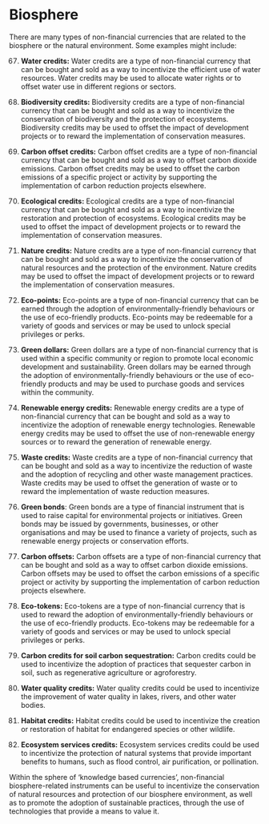 # Biosphere

There are many types of non-financial currencies that are related to the biosphere or the natural environment. Some examples might include:

67. **Water credits:** Water credits are a type of non-financial currency that can be bought and sold as a way to incentivize the efficient use of water resources. Water credits may be used to allocate water rights or to offset water use in different regions or sectors.

68. **Biodiversity credits:** Biodiversity credits are a type of non-financial currency that can be bought and sold as a way to incentivize the conservation of biodiversity and the protection of ecosystems. Biodiversity credits may be used to offset the impact of development projects or to reward the implementation of conservation measures.

69. **Carbon offset credits:** Carbon offset credits are a type of non-financial currency that can be bought and sold as a way to offset carbon dioxide emissions. Carbon offset credits may be used to offset the carbon emissions of a specific project or activity by supporting the implementation of carbon reduction projects elsewhere.

70. **Ecological credits:** Ecological credits are a type of non-financial currency that can be bought and sold as a way to incentivize the restoration and protection of ecosystems. Ecological credits may be used to offset the impact of development projects or to reward the implementation of conservation measures.

71. **Nature credits:** Nature credits are a type of non-financial currency that can be bought and sold as a way to incentivize the conservation of natural resources and the protection of the environment. Nature credits may be used to offset the impact of development projects or to reward the implementation of conservation measures.

72. **Eco-points:** Eco-points are a type of non-financial currency that can be earned through the adoption of environmentally-friendly behaviours or the use of eco-friendly products. Eco-points may be redeemable for a variety of goods and services or may be used to unlock special privileges or perks.

73. **Green dollars:** Green dollars are a type of non-financial currency that is used within a specific community or region to promote local economic development and sustainability. Green dollars may be earned through the adoption of environmentally-friendly behaviours or the use of eco-friendly products and may be used to purchase goods and services within the community.

74. **Renewable energy credits:** Renewable energy credits are a type of non-financial currency that can be bought and sold as a way to incentivize the adoption of renewable energy technologies. Renewable energy credits may be used to offset the use of non-renewable energy sources or to reward the generation of renewable energy.

75. **Waste credits:** Waste credits are a type of non-financial currency that can be bought and sold as a way to incentivize the reduction of waste and the adoption of recycling and other waste management practices. Waste credits may be used to offset the generation of waste or to reward the implementation of waste reduction measures.

76. **Green bonds**: Green bonds are a type of financial instrument that is used to raise capital for environmental projects or initiatives. Green bonds may be issued by governments, businesses, or other organisations and may be used to finance a variety of projects, such as renewable energy projects or conservation efforts.

77. **Carbon offsets:** Carbon offsets are a type of non-financial currency that can be bought and sold as a way to offset carbon dioxide emissions. Carbon offsets may be used to offset the carbon emissions of a specific project or activity by supporting the implementation of carbon reduction projects elsewhere.

78. **Eco-tokens:** Eco-tokens are a type of non-financial currency that is used to reward the adoption of environmentally-friendly behaviours or the use of eco-friendly products. Eco-tokens may be redeemable for a variety of goods and services or may be used to unlock special privileges or perks.

79. **Carbon credits for soil carbon sequestration:** Carbon credits could be used to incentivize the adoption of practices that sequester carbon in soil, such as regenerative agriculture or agroforestry.

80. **Water quality credits:** Water quality credits could be used to incentivize the improvement of water quality in lakes, rivers, and other water bodies.

81. **Habitat credits:** Habitat credits could be used to incentivize the creation or restoration of habitat for endangered species or other wildlife.

82. **Ecosystem services credits:** Ecosystem services credits could be used to incentivize the protection of natural systems that provide important benefits to humans, such as flood control, air purification, or pollination.

Within the sphere of ‘knowledge based currencies’, non-financial biosphere-related instruments can be useful to incentivize the conservation of natural resources and protection of our biosphere environment, as well as to promote the adoption of sustainable practices, through the use of technologies that provide a means to value it.